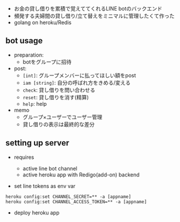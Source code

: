 - お金の貸し借りを累積で覚えててくれるLINE botのバックエンド
- 頻発する夫婦間の貸し借り/立て替えをミニマルに管理したくて作った
- golang on heroku/Redis

## bot usage
- preparation: 
    - botをグループに招待
- post:
    - `[int]`: グループメンバーに払ってほしい額をpost
    - `iam [string]`: 自分の呼ばれ方をきめる/変える
    - `check`: 貸し借りを問い合わせる
    - `reset`: 貸し借りを消す(精算)
    - `help`: help
- memo
    - グループ×ユーザーでユーザー管理
    - 貸し借りの表示は最終的な差分

## setting up server
- requires
    - active line bot channel
    - active heroku app with Redigo(add-on) backend

- set line tokens as env var

```
heroku config:set CHANNEL_SECRET=** -a [appname]
heroku config:set CHANNEL_ACCESS_TOKEN=** -a [appname]
```

- deploy heroku app
